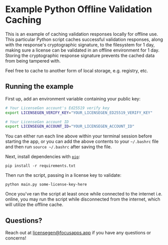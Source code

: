 # Example Python Offline Validation Caching

This is an example of caching validation responses locally for offline use. This particular Python script caches successful validation responses, along with the response's cryptographic signature, to the filesystem for 1 day, making sure a license can be validated in an offline environment for 1 day. Storing the cryptographic response signature prevents the cached data from being tampered with.

Feel free to cache to another form of local storage, e.g. registry, etc.

## Running the example

First up, add an environment variable containing your public key:

```bash
# Your LicenseGen account's Ed25519 verify key
export LICENSEGEN_VERIFY_KEY="YOUR_LICENSEGEN_ED25519_VERIFY_KEY"

# Your LicenseGen account ID
export LICENSEGEN_ACCOUNT_ID="YOUR_LICENSEGEN_ACCOUNT_ID"
```

You can either run each line above within your terminal session before starting the app, or you can add the above contents to your `~/.bashrc` file and then run `source ~/.bashrc` after saving the file.

Next, install dependencies with [`pip`](https://packaging.python.org/):

```
pip install -r requirements.txt
```

Then run the script, passing in a license key to validate:

```
python main.py some-license-key-here
```

Once you've ran the script at least once while connected to the internet i.e. online, you may run the script while disconnected from the internet, which will utilize the offline cache.

## Questions?

Reach out at [licensegen@focusapps.app](mailto:licensegen@focusapps.app) if you have any
questions or concerns!
